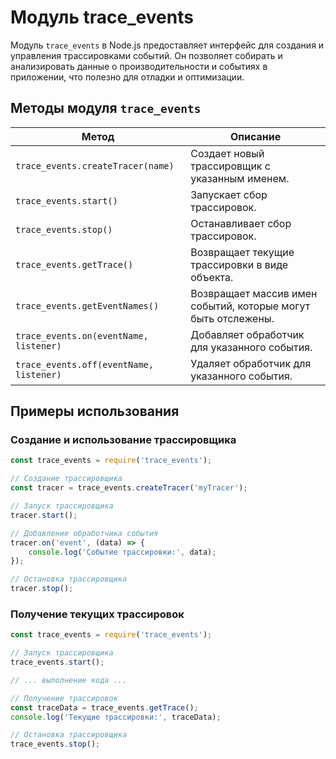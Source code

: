 # Модуль trace_events

Модуль `trace_events` в Node.js предоставляет интерфейс для создания и управления трассировками событий. Он позволяет собирать и анализировать данные о производительности и событиях в приложении, что полезно для отладки и оптимизации.

## Методы модуля `trace_events`

| Метод                          | Описание                                                                 |
|--------------------------------|--------------------------------------------------------------------------|
| `trace_events.createTracer(name)` | Создает новый трассировщик с указанным именем.                        |
| `trace_events.start()`         | Запускает сбор трассировок.                                            |
| `trace_events.stop()`          | Останавливает сбор трассировок.                                        |
| `trace_events.getTrace()`      | Возвращает текущие трассировки в виде объекта.                         |
| `trace_events.getEventNames()` | Возвращает массив имен событий, которые могут быть отслежены.         |
| `trace_events.on(eventName, listener)` | Добавляет обработчик для указанного события.                     |
| `trace_events.off(eventName, listener)` | Удаляет обработчик для указанного события.                       |

## Примеры использования

### Создание и использование трассировщика

```javascript
const trace_events = require('trace_events');

// Создание трассировщика
const tracer = trace_events.createTracer('myTracer');

// Запуск трассировщика
tracer.start();

// Добавление обработчика события
tracer.on('event', (data) => {
    console.log('Событие трассировки:', data);
});

// Остановка трассировщика
tracer.stop();
```

### Получение текущих трассировок

```javascript
const trace_events = require('trace_events');

// Запуск трассировщика
trace_events.start();

// ... выполнение кода ...

// Получение трассировок
const traceData = trace_events.getTrace();
console.log('Текущие трассировки:', traceData);

// Остановка трассировщика
trace_events.stop();
```

```
